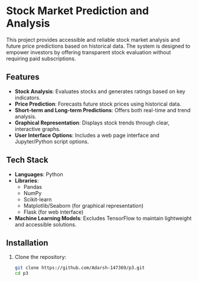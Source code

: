# Stock Market Prediction and Analysis

This project provides accessible and reliable stock market analysis and future price predictions based on historical data. The system is designed to empower investors by offering transparent stock evaluation without requiring paid subscriptions.

## Features

- **Stock Analysis**: Evaluates stocks and generates ratings based on key indicators.
- **Price Prediction**: Forecasts future stock prices using historical data.
- **Short-term and Long-term Predictions**: Offers both real-time and trend analysis.
- **Graphical Representation**: Displays stock trends through clear, interactive graphs.
- **User Interface Options**: Includes a web page interface and Jupyter/Python script options.

## Tech Stack

- **Languages**: Python
- **Libraries**: 
  - Pandas
  - NumPy
  - Scikit-learn
  - Matplotlib/Seaborn (for graphical representation)
  - Flask (for web interface)
- **Machine Learning Models**: Excludes TensorFlow to maintain lightweight and accessible solutions.

## Installation

1. Clone the repository:
   ```bash
   git clone https://github.com/Adarsh-147369/p3.git
   cd p3



